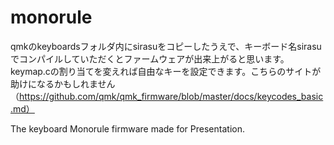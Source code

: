 # monorule
qmkのkeyboardsフォルダ内にsirasuをコピーしたうえで、キーボード名sirasuでコンパイルしていただくとファームウェアが出来上がると思います。
keymap.cの割り当てを変えれば自由なキーを設定できます。こちらのサイトが助けになるかもしれません（https://github.com/qmk/qmk_firmware/blob/master/docs/keycodes_basic.md）


The keyboard Monorule firmware made for Presentation.
